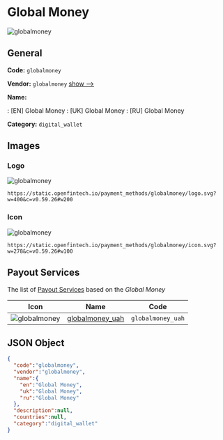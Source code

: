 
# Global Money 
![globalmoney](https://static.openfintech.io/payment_methods/globalmoney/logo.svg?w=400&c=v0.59.26#w200)  

## General 
**Code:** `globalmoney` 
 
**Vendor:** `globalmoney` [show -->](/vendors/globalmoney/) 
 
**Name:** 
 
:	[EN] Global Money 
:	[UK] Global Money 
:	[RU] Global Money 
 
**Category:** `digital_wallet` 
 

## Images 

### Logo 
![globalmoney](https://static.openfintech.io/payment_methods/globalmoney/logo.svg?w=400&c=v0.59.26#w200)  

```
https://static.openfintech.io/payment_methods/globalmoney/logo.svg?w=400&c=v0.59.26#w200
```  

### Icon 
![globalmoney](https://static.openfintech.io/payment_methods/globalmoney/icon.svg?w=278&c=v0.59.26#w100)  

```
https://static.openfintech.io/payment_methods/globalmoney/icon.svg?w=278&c=v0.59.26#w100
```  

## Payout Services 
 
The list of [Payout Services](/payout-services/) based on the _Global Money_ 

|Icon|Name|Code| 
|:---:|:---:|:---:| 
|![globalmoney](https://static.openfintech.io/payout_methods/globalmoney/icon.svg?w=278&c=v0.59.26#w40) |[globalmoney_uah](/payout-services/globalmoney_uah/)|`globalmoney_uah`| 
 

## JSON Object 

```json
{
  "code":"globalmoney",
  "vendor":"globalmoney",
  "name":{
    "en":"Global Money",
    "uk":"Global Money",
    "ru":"Global Money"
  },
  "description":null,
  "countries":null,
  "category":"digital_wallet"
}
```  
